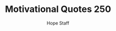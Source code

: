 ---
image: /assets/img/mq/mq_250_goff.png
title: Motivational Quotes 250
categories:
  - Motivational Quotes
author: Hope Staff
notes: Motivational Quotes 250
embed: >-
  EMBED_GOES_HERE
transcript: >-
  SOME LINES OF TEXT START HERE
---